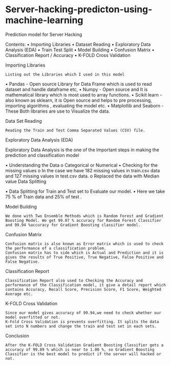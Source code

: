 # Server-hacking-predicton-using-machine-learning

Prediction model for Server Hacking

Contents:
•	Importing Libraries
•	Dataset Reading
•	Exploratory Data Analysis (EDA)
•	Train Test Split
•	Model  Building
•	Confusion Matrix
•	Classification Report / Accuracy 
•	K-FOLD Cross Validation

Importing Libraries

	Listing out the Libraries which I used in this model
•	Pandas - Open source Library for Data Frame which is used to read dataset and handle dataframe etc,
•	Numpy  -  Open source and It is mathematical library which is most used to array functions.
•	Scikit learn  - also known as sklearn, it is Open source and helps to pre processing,  importing algorithms  , evaluating the model etc.
•	Matplotlib and Seaborn  - These Both libraries are use to Visualize the data.

Data Set Reading

	Reading the Train and Test Comma Separated Values (CSV) file.


Exploratory Data Analysis (EDA) 
	
Exploratory Data Analysis is the one of the Important steps in making the prediction and classification model  

•	Understanding the Data
  o	Categorical or Numerical
•	Checking for the missing values
  o	In the case we have 182 missing values in train.csv data and 127 missing values in test.csv data.
  o	Replaced the data with Median value
Data Splitting 

•	Data Splitting for Train and Test set to Evaluate our model.
•	Here we take 75 % of Train data and 25% of test .

Model Building

	We done with Two Ensemble Methods which is Random Forest and Gradient Boosting Model. We get 99.07 % accuracy for Random Forest Classifier and 99.94 %accuracy for Gradient Boosting classifier model.

Confusion Matrix
	
	Confusion matrix is also known as Error matrix which is used to check the performance of a classification problem.
	Confusion matrix has to side which is Actual and Prediction and it is gives the results of True Positive, True Negative, False Positive and False Negative.

Classification Report

	Classification Report also used to Checking the Accuracy and performance of the Classification model, it give a detail report which contains Accuracy, Recall Score, Precision Score, F1 Score, Weighted Average etc.


K-FOLD Cross Validation

	Since our model gives accuracy of 99.94,we need to check whether our model overfitted or not.
	K-Fold Cross Validation is prevents overfitting. It splits the data set into N numbers and change the train and test set in each sets.

Conclusion

	After the K-FOLD Cross Validation Gradient Boosting Classifier gets a accuracy of 99.89 % which is near to 1.00 %, so Gradient Boosting  Classifier is the best model to predict if the server will hacked or not.
  


  

